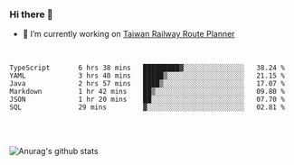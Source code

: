 ### Hi there 👋

- 🔭 I’m currently working on [Taiwan Railway Route Planner](https://github.com/Taiwan-Railway-Route-Planner)

<br/>

<!--START_SECTION:waka-->

```text
TypeScript       6 hrs 38 mins   █████████▓░░░░░░░░░░░░░░░   38.24 %
YAML             3 hrs 40 mins   █████▒░░░░░░░░░░░░░░░░░░░   21.15 %
Java             2 hrs 57 mins   ████▒░░░░░░░░░░░░░░░░░░░░   17.07 %
Markdown         1 hr 42 mins    ██▒░░░░░░░░░░░░░░░░░░░░░░   09.80 %
JSON             1 hr 20 mins    ██░░░░░░░░░░░░░░░░░░░░░░░   07.70 %
SQL              29 mins         ▓░░░░░░░░░░░░░░░░░░░░░░░░   02.81 %
```

<!--END_SECTION:waka-->

<br/>
<br/>

![Anurag's github stats](https://github-readme-stats.vercel.app/api?username=DepickereSven&show_icons=true&theme=tokyonight)



<!--
**DepickereSven/DepickereSven** is a ✨ _special_ ✨ repository because its `README.md` (this file) appears on your GitHub profile.

Here are some ideas to get you started:

- 🔭 I’m currently working on ...
- 🌱 I’m currently learning ...
- 👯 I’m looking to collaborate on ...
- 🤔 I’m looking for help with ...
- 💬 Ask me about ...
- 📫 How to reach me: ...
- 😄 Pronouns: ...
- ⚡ Fun fact: ...
-->
